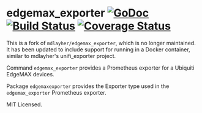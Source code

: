 edgemax_exporter [![GoDoc](http://godoc.org/github.com/mdlayher/edgemax_exporter?status.svg)](http://godoc.org/github.com/mdlayher/edgemax_exporter) [![Build Status](https://travis-ci.org/mdlayher/edgemax_exporter.svg?branch=master)](https://travis-ci.org/mdlayher/edgemax_exporter) [![Coverage Status](https://coveralls.io/repos/mdlayher/edgemax_exporter/badge.svg?branch=master)](https://coveralls.io/r/mdlayher/edgemax_exporter?branch=master)
================

This is a fork of `mdlayher/edgemax_exporter`, which is no longer maintained. It has been updated to include support for running in a Docker container, similar to mdlayher's unifi_exporter project.

Command `edgemax_exporter` provides a Prometheus exporter for a Ubiquiti EdgeMAX
devices.

Package `edgemaxexporter` provides the Exporter type used in the `edgemax_exporter`
Prometheus exporter.

MIT Licensed.
